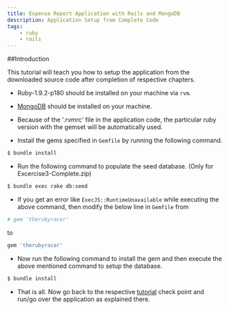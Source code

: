 ```yaml
---
title: Expense Report Application with Rails and MongoDB
description: Application Setup from Complete Code
tags:
    - ruby
    - rails
---
```


##Introduction

This tutorial will teach you how to setup the application from the downloaded source code after completion of respective chapters.

+ Ruby-1.9.2-p180 should be installed on your machine via `rvm`.

+ [MongoDB](http://www.mongodb.org/display/DOCS/Quickstart) should be installed on your machine.

+ Because of the '.rvmrc' file in the application code, the particular ruby version with the gemset will be automatically used.

+ Install the gems specified in `Gemfile` by running the following command.

```bash
$ bundle install
```

+ Run the following command to populate the seed database. (Only for Excercise3-Complete.zip)

```bash
$ bundle exec rake db:seed
```

+ If you get an error like `ExecJS::RuntimeUnavailable` while executing the above command, then modify the below line in `Gemfile` from

```ruby
# gem 'therubyracer'
```

to

```ruby
gem 'therubyracer'
```

+ Now run the following command to install the gem and then execute the above mentioned command to setup the database.

```bash
$ bundle install
```

+ That is all. Now go back to the respective <a href="javascript:javascript:history.go(-1)">tutorial</a> check point and run/go over the application as explained there.